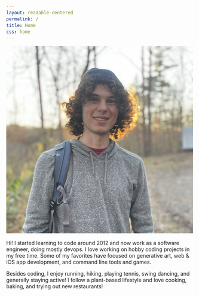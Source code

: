 ```yaml
---
layout: readable-centered
permalink: /
title: Home
css: home
---
```

![](/assets/images/home/profile.png)

Hi! I started learning to code around 2012 and now work as a software engineer, doing mostly devops. I love working on hobby coding projects in my free time. Some of my favorites have focused on generative art, web & iOS app development, and command line tools and games.

Besides coding, I enjoy running, hiking, playing tennis, swing dancing, and generally staying active! I follow a plant-based lifestyle and love cooking, baking, and trying out new restaurants!
